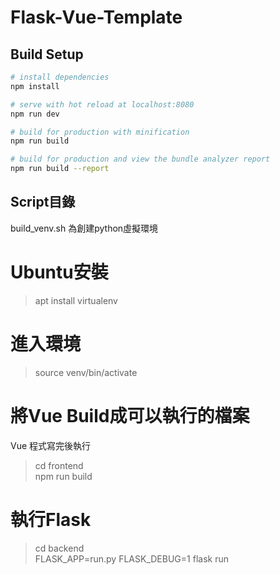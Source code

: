 # Flask-Vue-Template

## Build Setup

``` bash
# install dependencies
npm install

# serve with hot reload at localhost:8080
npm run dev

# build for production with minification
npm run build

# build for production and view the bundle analyzer report
npm run build --report
```

## Script目錄
build_venv.sh 為創建python虛擬環境  

# Ubuntu安裝 
>apt install virtualenv  

# 進入環境
>source venv/bin/activate   

# 將Vue Build成可以執行的檔案
Vue 程式寫完後執行  
>cd frontend  
>npm run build  

# 執行Flask
>cd backend  
>FLASK_APP=run.py FLASK_DEBUG=1 flask run  